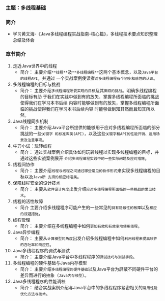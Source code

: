 ### 主题：多线程基础

### 简介
   + 学习黄文海-《Java多线程编程实战指南-核心篇》，多线程技术要点知识整理总结及体会

### 章节简介
   1. 走近Java世界中的线程
        - 简介：
        主要介绍`**线程**`及`**多线程编程**`这两个基本概念，以及`Java平台的线程API`，并通过
        一个实战案例使读者`对多线程编程有个初步和感性的认识`。
   2. 多线程编程的目标与挑战
        - 简介：
        主要介绍`多线程编程所要实现的目标`及其`面临的挑战`。明确多线程编程的目标有助
        于我们在实践中做到有的放矢，掌握多线程编程所面临的挑战使得我们在学习本书后续
        内容时能够做到有的放矢，掌握多线程编程所面临的挑战使得我们在学习本书后续内容
        时能够做到知其然而且知其所以然。
   3. Java线程同步机制
        - 简介：
        主要介绍Java平台所提供的能够用于应对多线程编程所面临的部分挑战的一些`关键字
        和标准库类(API)`，以及这些`关键字和API的性能开销、适用场景及注意事项`。
   4. 牛刀小试：玩转线程
        - 简介：
        通过实战案例介绍具体如何玩转线程以实现多线程编程的目标，并通过这些实战案例展开
        `介绍多线程编程实践中的一些实际问题及应对措施`。
   5. 线程间协作
        - 简介：
        主要介绍`线程与线程之间通过哪些常见的协作形式`来实现多线程编程的目标以及`Java所
        支持的相应标准类`。
   6. 保障线程安全的设计技术
        - 简介：
        主要从`软件设计角度`出发介绍`应对多线程编程所面临的一些挑战的常见技术`。
   7. 线程的活性故障
        - 简介
        主要介绍多线程程序可能产生的一些常见的`具有隐蔽性的故障`以及`相应的规避措施`。
   8. 线程管理
        - 简介：
        主要介绍在多线程编程中如何`更加有效和有效率地使用线程`。
   9. Java异步编程
        - 简介：
        主要从`计算模型的角度`出发介绍多线程编程中如何`利用线程来提高软件的吞吐率和响应性`。
   10. Java多线程程序的调试与测试
        - 简介：
        主要介绍Java平台中多线程程序的`调试技巧与测试手段`。
   11. 多线程编程的硬件基础与Java内存模型
        - 简介：
        主要介绍`多线程编程的硬件基础`以及Java平台为屏蔽不同硬件平台的差异而进行的抽象（`Java内存模型`）。
   12. Java多线程程序的性能调校
        - 简介：
        结合实战案例介绍与Java平台中的多线程程序紧密相关的`常用性能优化方法与技术`。
